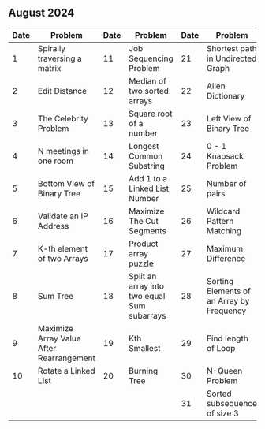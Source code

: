 ## August 2024

| Date | Problem                                  | Date | Problem                                     | Date | Problem                                   |
| ---- | ---------------------------------------- | ---- | ------------------------------------------- | ---- | ----------------------------------------- |
| 1    | Spirally traversing a matrix             | 11   | Job Sequencing Problem                      | 21   | Shortest path in Undirected Graph         |
| 2    | Edit Distance                            | 12   | Median of two sorted arrays                 | 22   | Alien Dictionary                          |
| 3    | The Celebrity Problem                    | 13   | Square root of a number                     | 23   | Left View of Binary Tree                  |
| 4    | N meetings in one room                   | 14   | Longest Common Substring                    | 24   | 0 - 1 Knapsack Problem                    |
| 5    | Bottom View of Binary Tree               | 15   | Add 1 to a Linked List Number               | 25   | Number of pairs                           |
| 6    | Validate an IP Address                   | 16   | Maximize The Cut Segments                   | 26   | Wildcard Pattern Matching                 |
| 7    | K-th element of two Arrays               | 17   | Product array puzzle                        | 27   | Maximum Difference                        |
| 8    | Sum Tree                                 | 18   | Split an array into two equal Sum subarrays | 28   | Sorting Elements of an Array by Frequency |
| 9    | Maximize Array Value After Rearrangement | 19   | Kth Smallest                                | 29   | Find length of Loop                       |
| 10   | Rotate a Linked List                     | 20   | Burning Tree                                | 30   | N-Queen Problem                           |
|      |                                          |      |                                             | 31   | Sorted subsequence of size 3              |
